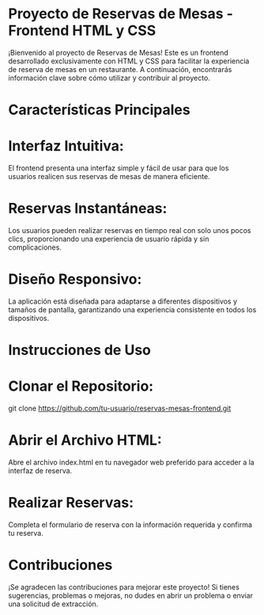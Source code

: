 # Proyecto de Reservas de Mesas - Frontend HTML y CSS
¡Bienvenido al proyecto de Reservas de Mesas! Este es un frontend desarrollado exclusivamente con HTML y CSS para facilitar la experiencia de reserva de mesas en un restaurante. A continuación, encontrarás información clave sobre cómo utilizar y contribuir al proyecto.

# Características Principales

# Interfaz Intuitiva: 
El frontend presenta una interfaz simple y fácil de usar para que los usuarios realicen sus reservas de mesas de manera eficiente.

# Reservas Instantáneas: 
Los usuarios pueden realizar reservas en tiempo real con solo unos pocos clics, proporcionando una experiencia de usuario rápida y sin complicaciones.

# Diseño Responsivo: 
La aplicación está diseñada para adaptarse a diferentes dispositivos y tamaños de pantalla, garantizando una experiencia consistente en todos los dispositivos.

# Instrucciones de Uso

# Clonar el Repositorio:

git clone https://github.com/tu-usuario/reservas-mesas-frontend.git
 
# Abrir el Archivo HTML:
Abre el archivo index.html en tu navegador web preferido para acceder a la interfaz de reserva.

# Realizar Reservas:
Completa el formulario de reserva con la información requerida y confirma tu reserva.

# Contribuciones
¡Se agradecen las contribuciones para mejorar este proyecto! Si tienes sugerencias, problemas o mejoras, no dudes en abrir un problema o enviar una solicitud de extracción.
